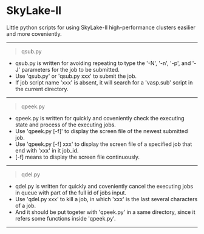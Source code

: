 # SkyLake-II
Little python scripts for using SkyLake-II high-performance clusters easilier and more coveniently.
*********************************************************************************
> qsub.py
- qsub.py is written for avoiding repeating to type the '-N', '-n', '-p', and '-J' parameters for the job to be submitted.
- Use 'qsub.py' or 'qsub.py xxx' to submit the job.
- If job script name 'xxx' is absent, it will search for a 'vasp.sub' script in the current directory.
*********************************************************************************
> qpeek.py
- qpeek.py is written for quickly and coveniently check the executing state and process of the executing jobs.
- Use 'qpeek.py [-f]' to display the screen file of the newest submitted job.
- Use 'qpeek.py [-f] xxx' to display the screen file of a specified job that end with 'xxx' in it job_id.
- [-f] means to display the screen file continuously.
*********************************************************************************
> qdel.py
- qdel.py is written for quickly and coveniently cancel the executing jobs in queue with part of the full id of jobs input.
- Use 'qdel.py xxx' to kill a job, in which 'xxx' is the last several characters of a job.
- And it should be put togeter with 'qpeek.py' in a same directory, since it refers some functions inside 'qpeek.py'.
*********************************************************************************
